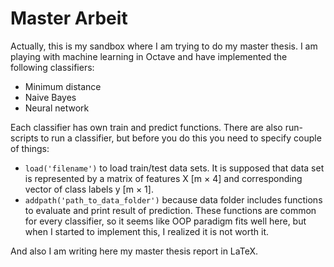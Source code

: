 # Master Arbeit

Actually, this is my sandbox where I am trying to do my master thesis. 
I am playing with machine learning in Octave and have implemented the
following classifiers:
* Minimum distance
* Naive Bayes
* Neural network

Each classifier has own train and predict functions. There are also
run-scripts to run a classifier, but before you do this you need to
specify couple of things:
* `load('filename')` to load train/test data sets. It is supposed that
data set is represented by a matrix of features X \[m × 4\] and corresponding
vector of class labels y \[m × 1\].
* `addpath('path_to_data_folder')` because data folder includes functions to
evaluate and print result of prediction. These functions are common for every
classifier, so it seems like OOP paradigm fits well here, but when I started
to implement this, I realized it is not worth it.

And also I am writing here my master thesis report in LaTeX.